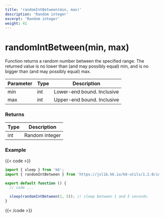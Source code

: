 ```yaml
---
title: 'randomIntBetween(min, max)'
description: 'Random integer'
excerpt: 'Random integer'
weight: 41
---
```


# randomIntBetween(min, max)

Function returns a random number between the specified range. The returned value is no lower than (and may possibly equal) min, and is no bigger than (and may possibly equal) max.

| Parameter | Type | Description                |
| --------- | ---- | -------------------------- |
| min       | int  | Lower-end bound. Inclusive |
| max       | int  | Upper-end bound. Inclusive |

### Returns

| Type | Description    |
| ---- | -------------- |
| int  | Random integer |

### Example

{{< code >}}

```javascript
import { sleep } from 'k6';
import { randomIntBetween } from 'https://jslib.k6.io/k6-utils/1.2.0/index.js';

export default function () {
  // code ...

  sleep(randomIntBetween(1, 5)); // sleep between 1 and 5 seconds.
}
```

{{< /code >}}
